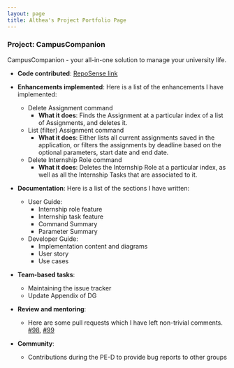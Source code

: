 ```yaml
---
layout: page
title: Althea's Project Portfolio Page
---
```


### Project: CampusCompanion

CampusCompanion - your all-in-one solution to manage your university life.

* **Code contributed**: [RepoSense link](https://nus-cs2103-ay2324s1.github.io/tp-dashboard/?search=chuababyy&breakdown=true)

* **Enhancements implemented**:
Here is a list of the enhancements I have implemented:
    * Delete Assignment command
      * **What it does**: Finds the Assignment at a particular index of a list of Assignments, and deletes it.
    * List (filter) Assignment command
      * **What it does**: Either lists all current assignments saved in the application, or filters the assignments by deadline based on the optional parameters, start date and end date.
    * Delete Internship Role command
      * **What it does**: Deletes the Internship Role at a particular index, as well as all the Internship Tasks that are associated to it. 

* **Documentation**:
Here is a list of the sections I have written:
    * User Guide:
        * Internship role feature
        * Internship task feature
        * Command Summary 
        * Parameter Summary
    * Developer Guide:
        * Implementation content and diagrams 
        * User story
        * Use cases

* **Team-based tasks**:
    * Maintaining the issue tracker
    * Update Appendix of DG

* **Review and mentoring**:
    * Here are some pull requests which I have left non-trivial comments. [#98](https://github.com/AY2324S1-CS2103T-T12-3/tp/pull/98), [#99](https://github.com/AY2324S1-CS2103T-T12-3/tp/pull/99)

* **Community**:
    * Contributions during the PE-D to provide bug reports to other groups
